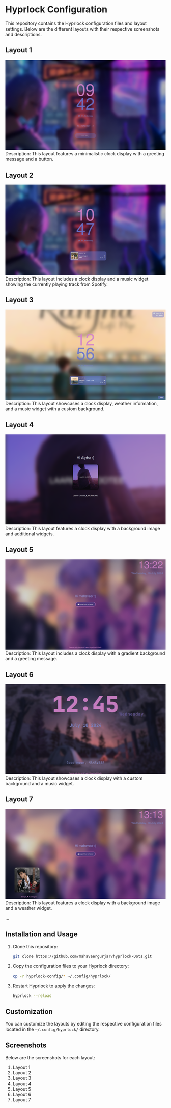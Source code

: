 # Hyprlock Configuration

This repository contains the Hyprlock configuration files and layout settings. Below are the different layouts with their respective screenshots and descriptions.

## Layout 1

![Layout 1](https://raw.githubusercontent.com/mahaveergurjar/Hyprlock-Dots/main/screenshots/layout1.png)
Description: This layout features a minimalistic clock display with a greeting message and a button.

## Layout 2

![Layout 2](https://raw.githubusercontent.com/mahaveergurjar/Hyprlock-Dots/main/screenshots/layout2.png)
Description: This layout includes a clock display and a music widget showing the currently playing track from Spotify.

## Layout 3

![Layout 3](https://raw.githubusercontent.com/mahaveergurjar/Hyprlock-Dots/main/screenshots/layout3.png)
Description: This layout showcases a clock display, weather information, and a music widget with a custom background.

## Layout 4

![Layout 4](https://raw.githubusercontent.com/mahaveergurjar/Hyprlock-Dots/main/screenshots/layout4.png)
Description: This layout features a clock display with a background image and additional widgets.

## Layout 5

![Layout 5](https://raw.githubusercontent.com/mahaveergurjar/Hyprlock-Dots/main/screenshots/layout5.png)
Description: This layout includes a clock display with a gradient background and a greeting message.

## Layout 6

![Layout 6](https://raw.githubusercontent.com/mahaveergurjar/Hyprlock-Dots/main/screenshots/layout6.png)
Description: This layout showcases a clock display with a custom background and a music widget.

## Layout 7

![Layout 7](https://raw.githubusercontent.com/mahaveergurjar/Hyprlock-Dots/main/screenshots/layout7.png)
Description: This layout features a clock display with a background image and a weather widget.

...

## Installation and Usage

1. Clone this repository:
    ```bash
    git clone https://github.com/mahaveergurjar/hyprlock-Dots.git
    ```
2. Copy the configuration files to your Hyprlock directory:
    ```bash
    cp -r hyprlock-config/* ~/.config/hyprlock/
    ```
3. Restart Hyprlock to apply the changes:
    ```bash
    hyprlock --reload
    ```

## Customization

You can customize the layouts by editing the respective configuration files located in the `~/.config/hyprlock/` directory.

## Screenshots

Below are the screenshots for each layout:

1. Layout 1
2. Layout 2
3. Layout 3
4. Layout 4
5. Layout 5
6. Layout 6
7. Layout 7
